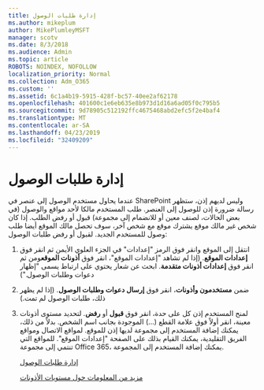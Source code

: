 ```yaml
---
title: إدارة طلبات الوصول
ms.author: mikeplum
author: MikePlumleyMSFT
manager: scotv
ms.date: 8/3/2018
ms.audience: Admin
ms.topic: article
ROBOTS: NOINDEX, NOFOLLOW
localization_priority: Normal
ms.collection: Adm_O365
ms.custom: ''
ms.assetid: 6c1a4b19-5915-428f-bc57-40ee2af62178
ms.openlocfilehash: 401600c1e6eb635e8b973d1d16a6ad05f0c795b5
ms.sourcegitcommit: 9d78905c512192ffc4675468abd2efc5f2e4baf4
ms.translationtype: MT
ms.contentlocale: ar-SA
ms.lasthandoff: 04/23/2019
ms.locfileid: "32409209"
---
```

# <a name="manage-access-requests"></a>إدارة طلبات الوصول

عندما يحاول مستخدم الوصول إلى عنصر في SharePoint وليس لديهم إذن، ستظهر رسالة ضرورة إذن للوصول إلى العنصر. طلب المستخدم مالكا لأحد مواقع والوصول (في بعض الحالات، لصنف معين أو للانضمام إلى مجموعة) قبول أو رفض الطلب. إذا كان شخص غير مالك موقع يشترك موقع مع شخص آخر، سوف تحصل مالك الموقع أيضا طلب وصول للمستخدم الجديد. لقبول أو رفض طلبات الوصول:
  
1. انتقل إلى الموقع وانقر فوق الرمز "إعدادات" في الجزء العلوي الأيمن ثم انقر فوق **إعدادات الموقع**. (إذا لم تشاهد "إعدادات الموقع"، انقر فوق **أذونات الموقع**ومن ثم انقر فوق **إعدادات أذونات متقدمة**. ابحث عن شعار يحتوي على ارتباط يسمى "إظهار دعوات وطلبات الوصول.")
    
2. ضمن **مستخدمون وأذونات**، انقر فوق **إرسال دعوات وطلبات الوصول**. (إذا لم يظهر ذلك، طلبات الوصول لم تمت.)
    
3. لمنح المستخدم إذن كل على حدة، انقر فوق **قبول** أو **رفض**. لتحديد مستوى أذونات معينة، انقر أولاً فوق علامة القطع (...) الموجودة بجانب اسم الشخص. بدلاً من ذلك، يمكنك إضافة المستخدم إلى مجموعة لديها إذن للموقع. لمواقع الاتصال ومواقع الفريق التقليدية، يمكنك القيام بذلك على الصفحة "إعدادات الموقع". للمواقع التي تنتمي إلى مجموعة Office 365، يمكنك إضافة المستخدم إلى المجموعة.
    
    [إدارة طلبات الوصول](https://go.microsoft.com/fwlink/?linkid=2008747)
    
    [مزيد من المعلومات حول مستويات الأذونات](https://go.microsoft.com/fwlink/?linkid=867071)
    

